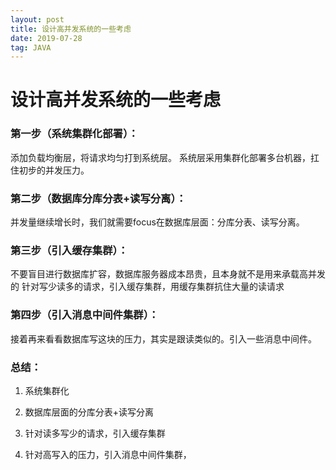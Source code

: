 ```yaml
---
layout: post
title: 设计高并发系统的一些考虑
date: 2019-07-28 
tag: JAVA
---
```

# 设计高并发系统的一些考虑

### 第一步（系统集群化部署）：

添加负载均衡层，将请求均匀打到系统层。 系统层采用集群化部署多台机器，扛住初步的并发压力。

### 第二步（数据库分库分表+读写分离）：

并发量继续增长时，我们就需要focus在数据库层面：分库分表、读写分离。

### 第三步（引入缓存集群）：

不要盲目进行数据库扩容，数据库服务器成本昂贵，且本身就不是用来承载高并发的 针对写少读多的请求，引入缓存集群，用缓存集群抗住大量的读请求

### 第四步（引入消息中间件集群）：

接着再来看看数据库写这块的压力，其实是跟读类似的。引入一些消息中间件。

### 总结：

1. 系统集群化 

2. 数据库层面的分库分表+读写分离 

3. 针对读多写少的请求，引入缓存集群 

4. 针对高写入的压力，引入消息中间件集群，

